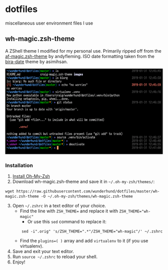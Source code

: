 # dotfiles
miscellaneous user environment files I use

## wh-magic.zsh-theme

A ZShell theme I modified for my personal use. Primarily ripped off from the [af-magic.zsh-theme](https://github.com/andyfleming/oh-my-zsh) by andyfleming. ISO date formatting taken from the [bira-date](https://gist.github.com/asimihsan/5277137) theme by asimihsan.

![zshell theme screnshot](images/zsh-theme.png)

### Installation

1. [Install Oh-My-Zsh](https://github.com/robbyrussell/oh-my-zsh/wiki/Installing-ZSH)
2. Download wh-magic.zsh-theme and save it in `~/.oh-my-zsh/themes/`:
```
wget https://raw.githubusercontent.com/wunderhund/dotfiles/master/wh-magic.zsh-theme -O ~/.oh-my-zsh/themes/wh-magic.zsh-theme
```
3. Open `~/.zshrc` in a text editor of your choice.
    * Find the line with `ZSH_THEME=` and replace it with `ZSH_THEME="wh-magic"`
        * Or use this `sed` command to replace it:
    ```
        sed -i".orig" 's/ZSH_THEME=".*"/ZSH_THEME="wh-magic"/' ~/.zshrc
    ```
    * Find the `plugins=( )` array and add `virtualenv` to it (if you use virtualenv).
4. Save and exit your text editor.
5. Run `source ~/.zshrc` to reload your shell.
6. Enjoy!

